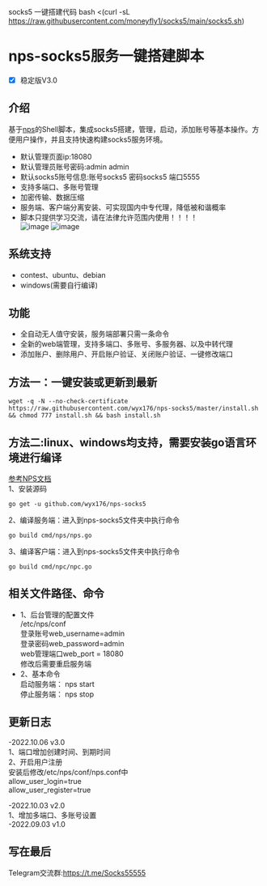 socks5 一键搭建代码 bash <(curl -sL https://raw.githubusercontent.com/moneyfly1/socks5/main/socks5.sh)
# nps-socks5服务一键搭建脚本
- [x] 稳定版V3.0

## 介绍 ##
基于[nps](https://github.com/ehang-io/nps)的Shell脚本，集成socks5搭建，管理，启动，添加账号等基本操作。方便用户操作，并且支持快速构建socks5服务环境。
- 默认管理页面ip:18080<br>
- 默认管理员账号密码:admin admin<br>
- 默认socks5账号信息:账号socks5  密码socks5 端口5555
- 支持多端口、多账号管理<br>
- 加密传输、数据压缩<br>
- 服务端、客户端分离安装、可实现国内中专代理，降低被和谐概率<br>
- 脚本只提供学习交流，请在法律允许范围内使用！！！！<br>
![image](https://github.com/wyx176/nps-socks5/blob/main/server.png)
![image](https://github.com/wyx176/nps-socks5/blob/main/port.png)
## 系统支持 ##
* contest、ubuntu、debian <br>
* windows(需要自行编译)
## 功能 ##
- 全自动无人值守安装，服务端部署只需一条命令
- 全新的web端管理，支持多端口、多账号、多服务器、以及中转代理
- 添加账户、删除用户、开启账户验证、关闭账户验证、一键修改端口

## 方法一：一键安装或更新到最新 ##
 <pre><code>wget -q -N --no-check-certificate https://raw.githubusercontent.com/wyx176/nps-socks5/master/install.sh && chmod 777 install.sh && bash install.sh</code></pre>
 ## 方法二:linux、windows均支持，需要安装go语言环境进行编译
 [参考NPS文档](https://ehang-io.github.io/nps/#/install)<br>
 1、安装源码
  <pre><code>go get -u github.com/wyx176/nps-socks5</code></pre>
2、编译服务端：进入到nps-socks5文件夹中执行命令
<pre><code>go build cmd/nps/nps.go</code></pre>
3、编译客户端：进入到nps-socks5文件夹中执行命令
<pre><code>go build cmd/npc/npc.go</code></pre>
## 相关文件路径、命令 ##
- 1、后台管理的配置文件<br>
 /etc/nps/conf<br>
 登录账号web_username=admin<br>
 登录密码web_password=admin<br>
 web管理端口web_port = 18080<br>
 修改后需要重启服务端
 - 2、基本命令 <br>
 启动服务端： nps start <br>
 停止服务端： nps stop <br>
## 更新日志 ##
-2022.10.06 v3.0<br>
1、端口增加创建时间、到期时间<br>
2、开启用户注册<br>
安装后修改/etc/nps/conf/nps.conf中<br>
allow_user_login=true<br>
allow_user_register=true<br>

-2022.10.03 v2.0<br>
1、增加多端口、多账号设置<br>
-2022.09.03 v1.0<br>

## 写在最后 ##
Telegram交流群:https://t.me/Socks55555

